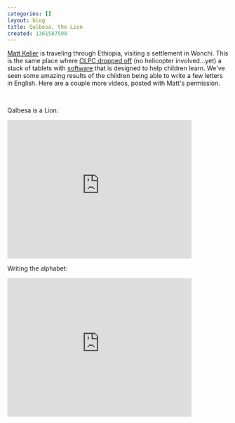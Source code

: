 ```yaml
---
categories: []
layout: blog
title: Qalbesa, the Lion
created: 1361587598
---
```

<p><a href="http://one.laptop.org/about/people/matt-keller" target="_blank">Matt Keller</a> is traveling through Ethiopia, visiting a settlement in Wonchi. This is the same place where <a href="http://www.technologyreview.com/news/506466/given-tablets-but-no-teachers-ethiopian-children-teach-themselves/" target="_blank">OLPC dropped off</a> (no helicopter involved...yet) a stack of tablets with <a href="http://cananian.livejournal.com/67703.html" target="_blank">software</a> that is designed to help children learn. We&#39;ve seen some amazing results of the children being able to write a few letters in English. Here are a couple more videos, posted with Matt&#39;s permission.</p>
<p>&nbsp;</p>
<p>Qalbesa is a Lion:</p>
<p><iframe allowfullscreen="" frameborder="0" height="315" src="http://www.youtube.com/embed/mnF_Muj6fdU" width="420"></iframe></p>
<p>Writing the alphabet:</p>
<p><iframe allowfullscreen="" frameborder="0" height="315" src="http://www.youtube.com/embed/2ALc0GFI8dY" width="420"></iframe></p>
<p>&nbsp;</p>
